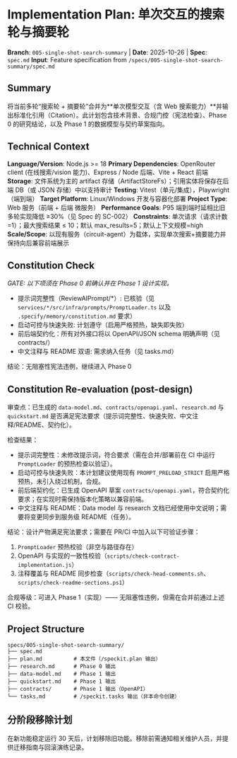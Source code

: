 # Implementation Plan: 单次交互的搜索轮与摘要轮

**Branch**: `005-single-shot-search-summary` | **Date**: 2025-10-26 | **Spec**: `spec.md`
**Input**: Feature specification from `/specs/005-single-shot-search-summary/spec.md`

## Summary

将当前多轮“搜索轮 + 摘要轮”合并为**单次模型交互（含 Web 搜索能力）**并输出标准化引用（Citation）。此计划包含技术背景、合规门控（宪法检查）、Phase 0 的研究结论，以及 Phase 1 的数据模型与契约草案指向。

## Technical Context

**Language/Version**: Node.js >= 18
**Primary Dependencies**: OpenRouter client (在线搜索/vision 能力)、Express / Node 后端、Vite + React 前端
**Storage**: 文件系统为主的 artifact 存储（ArtifactStoreFs）；引用实体将保存在后端 DB（或 JSON 存储）中以支持审计
**Testing**: Vitest（单元/集成），Playwright（端到端）
**Target Platform**: Linux/Windows 开发与容器化部署
**Project Type**: Web 服务（前端 + 后端 微服务）
**Performance Goals**: P95 端到端时延相比旧多轮实现降低 ≥30%（见 Spec 的 SC-002）
**Constraints**: 单次请求（请求计数=1）；最大搜索结果 ≤ 10；默认 max_results=5；默认上下文规模=high
**Scale/Scope**: 以现有服务（circuit-agent）为载体，实现单次搜索+摘要能力并保持向后兼容前端展示

## Constitution Check

*GATE: 以下项须在 Phase 0 前确认并在 Phase 1 设计实现。*

- 提示词完整性（ReviewAIPrompt/*）: 已核验（见 `services/*/src/infra/prompts/PromptLoader.ts` 以及 `.specify/memory/constitution.md` 要求）
- 启动可控与快速失败: 计划遵守（启用严格预热，缺失即失败）
- 前后端契约化：所有对外接口将以 OpenAPI/JSON schema 明确声明（见 contracts/）
- 中文注释与 README 双语: 需求纳入任务（见 tasks.md）

结论：无阻塞性宪法违例，继续进入 Phase 0

## Constitution Re-evaluation (post-design)

审查点：已生成的 `data-model.md`、`contracts/openapi.yaml`、`research.md` 与 `quickstart.md` 是否满足宪法要求（提示词完整性、快速失败、中文注释/README、契约化）。

检查结果：

- 提示词完整性：未修改提示词，符合要求（需在合并/部署前在 CI 中运行 `PromptLoader` 的预热检查以验证）。
- 启动可控与快速失败：本计划建议使用现有 `PROMPT_PRELOAD_STRICT` 启用严格预热，未引入绕过机制，合规。
- 前后端契约化：已生成 OpenAPI 草案 `contracts/openapi.yaml`，符合契约化要求；在实现时需保持版本化策略以兼容前端。
- 中文注释与 README：Data model 与 research 文档已经使用中文说明；需要将变更同步到服务级 README（任务）。

结论：设计产物满足宪法要求；需要在 PR/CI 中加入以下可验证步骤：

1. `PromptLoader` 预热校验（非空与路径存在）
2. OpenAPI 与实现的一致性校验（`scripts/check-contract-implementation.js`）
3. 注释覆盖与 README 同步检查（`scripts/check-head-comments.sh`、`scripts/check-readme-sections.ps1`）

合规等级：可进入 Phase 1（实现）—— 无阻塞性违例，但需在合并前通过上述 CI 校验。

## Project Structure

```
specs/005-single-shot-search-summary/
├── spec.md
├── plan.md          # 本文件（/speckit.plan 输出）
├── research.md      # Phase 0 输出
├── data-model.md    # Phase 1 输出
├── quickstart.md    # Phase 1 输出
├── contracts/       # Phase 1 输出（OpenAPI）
└── tasks.md         # /speckit.tasks 输出（非本命令创建）
```

## 分阶段移除计划

在新功能稳定运行 30 天后，计划移除旧功能。移除前需通知相关维护人员，并提供迁移指南与回滚演练记录。


